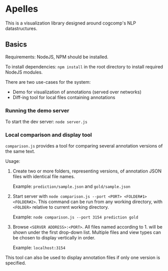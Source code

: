 # Apelles

This is a visualization library designed around cogcomp's NLP datastructures.

## Basics 

Requirements: NodeJS, NPM should be installed.

To install dependencies:
`npm install` in the root directory to install required NodeJS modules.

There are two use-cases for the system: 

 - Demo for visualization of annotations (served over networks) 
 - Diff-ing tool for local files containing annotations 

### Running the demo server 

To start the dev server:
`node server.js`

### Local comparison and display tool

`comparison.js` provides a tool for comparing several annotation versions of the same text.

Usage:

1. Create two or more folders, representing versions, of annotation JSON files with identical file names.

   Example: `prediction/sample.json` and `gold/sample.json`

1. Start server with `node comparison.js --port <PORT> <FOLDER#1> <FOLDER#2>`.
   This command can be run from any working directory, with `<FOLDER>` relative to current working directory.

   Example: `node comparison.js --port 3154 prediction gold`
   
1. Browse `<SERVER ADDRESS>:<PORT>`. All files named according to 1. will be shown under the first drop-down list. Multiple files and view types can be chosen to display vertically in order.

   Example: `localhost:3154`

This tool can also be used to display annotation files if only one version is specified.
